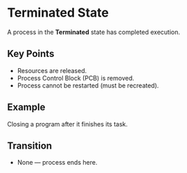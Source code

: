 # Terminated State

A process in the **Terminated** state has completed execution.

## Key Points
- Resources are released.
- Process Control Block (PCB) is removed.
- Process cannot be restarted (must be recreated).

## Example
Closing a program after it finishes its task.

## Transition
- None — process ends here.
